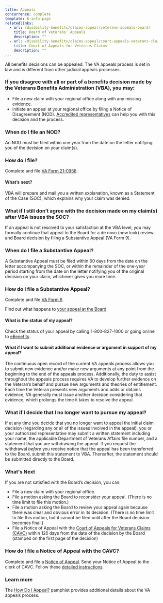 ```yaml
---
title: Appeals
concurrence: complete
template: 6-info-page
relatedlinks:
  - url: /disability-benefits/claims-appeal/veterans-appeals-board/
    title: Board of Veterans' Appeals
    description: ""
  - url: /disability-benefits/claims-appeal/court-appeals-veterans-claims/
    title: Court of Appeals for Veterans Claims
    description: ""
---
```



All benefits decisions can be appealed. The VA appeals process is set in law and is different from other judicial appeals processes.  

<div class="call-out" markdown="0">

### If you disagree with all or part of a benefits decision made by the Veterans Benefits Administration (VBA), you may:
  - File a new claim with your regional office along with any missing evidence.
  - Initiate an appeal at your regional office by filing a Notice of Disagreement (NOD). [Accredited representatives](/disability-benefits/apply-for-benefits/help/index.html) can help you with this decision and the process.

### When do I file an NOD?
An NOD must be filed within one year from the date on the letter notifying you of the decision on your claim(s).
</div>

### How do I file?

Complete and file [VA Form 21-0958](http://www.vba.va.gov/pubs/forms/VBA-21-0958-ARE.pdf).

#### What’s next?

VBA will prepare and mail you a written explanation, known as a Statement of the Case (SOC), which explains why your claim was denied.

### What if I still don’t agree with the decision made on my claim(s) after VBA issues the SOC?

If an appeal is not resolved to your satisfaction at the VBA level, you may formally continue that appeal to the Board for a de novo (new look) review and Board decision by filing a Substantive Appeal (VA Form 9).

### When do I file a Substantive Appeal?

A Substantive Appeal must be filed within 60 days from the date on the letter accompanying the SOC, or within the remainder of the one-year period starting from the date on the letter notifying you of the original decision on your claim, whichever gives you more time.

### How do I file a Substantive Appeal?

Complete and file [VA Form 9](http://www.va.gov/vaforms/va/pdf/VA9.pdf). 

Find out what happens to [your appeal at the Board](/disability-benefits/claims-appeal/veterans-appeals-board/).

#### What is the status of my appeal?

Check the status of your appeal by calling 1-800-827-1000 or going online to [eBenefits](https://www.ebenefits.va.gov).

#### What if I want to submit additional evidence or argument in support of my appeal?  

The continuous open record of the current VA appeals process allows you to submit new evidence and/or make new arguments at any point from the beginning to the end of the appeals process. Additionally, the duty to assist throughout the appeals process requires VA to develop further evidence on the Veteran’s behalf and pursue new arguments and theories of entitlement. Each time the Veteran presents new arguments and adds or obtains evidence, VA generally must issue another decision considering that evidence, which prolongs the time it takes to resolve the appeal.

### What if I decide that I no longer want to pursue my appeal?
If at any time you decide that you no longer want to appeal the initial claim decision  (regarding any or all of the issues involved in the appeal), you or your authorized representative may submit a written statement including your name, the applicable Department of Veterans Affairs file number, and a statement that you are withdrawing the appeal. 
If you request the withdrawal *before* you receive notice that the appeal has been transferred to the Board, submit this statement to VBA. Thereafter, the statement should be submitted directly to the Board.  

### What's Next
If you are not satisfied with the Board’s decision, you can:

  - File a new claim with your regional office.
  - File a motion asking the Board to reconsider your appeal. (There is no time limit to file this motion.)
  - File a motion asking the Board to review your appeal again because there was clear and obvious error in its decision. (There is no time limit to file this motion, but it cannot be filed until after the Board decision becomes final.)
  - File a Notice of Appeal with the [Court of Appeals for Veterans Claims (CAVC)](/disability-benefits/claims-appeal/court-appeals-veterans-claims/) within 120 days from the date of the decision by the Board (stamped on the first page of the decision)

### How do I file a Notice of Appeal with the CAVC?

Complete and file a [Notice of Appeal](http://www.uscourts.cavc.gov/forms_fees.php). Send your Notice of Appeal to the clerk of CAVC. Follow these [detailed instructions](http://www.uscourts.cavc.gov/appeal.php).

### Learn more

The [How Do I Appeal?](http://www.bva.va.gov/docs/Pamphlets/How-Do-I-Appeal-Booklet--508Compliance.pdf) pamphlet provides additional details about the VA appeals process.
